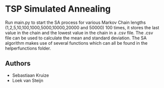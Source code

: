 # TSP Simulated Annealing
Run main.py to start the SA process for various Markov Chain lengths (1,2,5,10,100,1000,5000,10000,20000 and 50000) 100 times, it stores the last value in the chain and the lowest value in the chain in a .csv file. The .csv file can be used to calculate the mean and standard deviation.
The SA algorithm makes use of several functions which can all be found in the helperfunctions folder.
## Authors
- Sebastiaan Kruize
- Loek van Steijn
